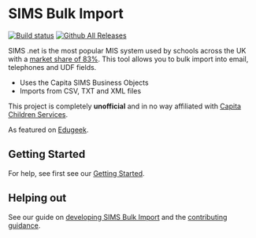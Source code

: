 SIMS Bulk Import
==============

[![Build status](https://ci.appveyor.com/api/projects/status/2iwsis8urqq94981/branch/master?svg=true)](https://ci.appveyor.com/project/matt40k/simsbulkimport/branch/master) [![Github All Releases](https://img.shields.io/github/downloads/simsbulkimport/simsbulkimport/total.svg)]()

SIMS .net is the most popular MIS system used by schools across the UK with a [market share of 83%](http://bringmoredata.blogspot.co.uk/2015/12/mis-market-moves-3000-schools-now-use.html). This tool allows you to bulk import into email, telephones and UDF fields.
* Uses the Capita SIMS Business Objects
* Imports from CSV, TXT and XML files

This project is completely **unofficial** and in no way affiliated with [Capita Children Services](http://www.capita-sims.co.uk).

As featured on [Edugeek](http://www.edugeek.net/forums/sims-bulk-import/99098-sims-bulk-import.html).

## Getting Started
For help, see first see our [Getting Started](GettingStarted.md).

## Helping out
See our guide on [developing SIMS Bulk Import](Dev.md) and the [contributing guidance](CONTRIBUTING.md).
